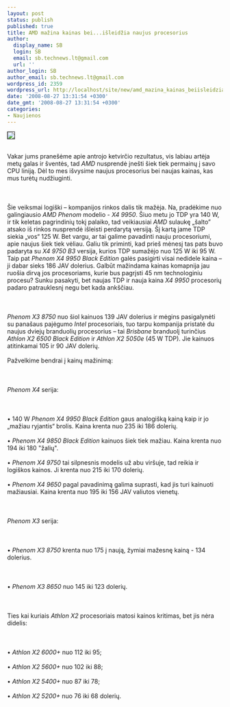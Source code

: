 ```yaml
---
layout: post
status: publish
published: true
title: AMD mažina kainas bei...išleidžia naujus procesorius
author:
  display_name: SB
  login: SB
  email: sb.technews.lt@gmail.com
  url: ''
author_login: SB
author_email: sb.technews.lt@gmail.com
wordpress_id: 2359
wordpress_url: http://localhost/site/new/amd_mazina_kainas_beiisleidzia_naujus_procesorius/
date: '2008-08-27 13:31:54 +0300'
date_gmt: '2008-08-27 13:31:54 +0300'
categories:
- Naujienos
---
```

<div class="imgright"><img src="http://tbn0.google.com/images?q=tbn:CqO29Biy-zNe1M:http://caminhandolivre.files.wordpress.com/2008/03/amd-logo.png" border="1"></div>
<p><br>Vakar jums pranešėme apie antrojo ketvirčio rezultatus, vis labiau artėja metų galas ir šventės, tad <i>AMD</i> nusprendė įnešti šiek tiek permainų į savo CPU liniją. Dėl to mes išvysime naujus procesorius bei naujas kainas, kas mus turėtų nudžiuginti.<br />
<br><br />
<br>Šie veiksmai logiški – kompanijos rinkos dalis tik mažėja. Na, pradėkime nuo galingiausio <i>AMD Phenom</i> modelio - <i>X4 9950</i>. Šiuo metu jo TDP yra 140 W, ir tik keletas pagrindinių tokį palaiko, tad veikiausiai <i>AMD</i> sulaukę „šalto” atsako iš rinkos nusprendė išleisti perdarytą versiją. Šį kartą jame TDP siekia „vos“ 125 W. Bet vargu, ar tai galime pavadinti nauju procesoriumi, apie naujus šiek tiek vėliau. Galiu tik priminti, kad prieš mėnesį tas pats buvo padaryta su <i>X4 9750 B3</i> versija, kurios TDP sumažėjo nuo 125 W iki 95 W. Taip pat <i>Phenom X4 9950 Black Edition</i> galės pasigirti visai nedidele kaina – ji dabar sieks 186 JAV dolerius. Galbūt mažindama kainas komapnija jau ruošia dirvą jos procesoriams, kurie bus pagrįsti 45 nm technologiniu procesu? Sunku pasakyti, bet naujas TDP ir nauja kaina <i>X4 9950</i> procesorių padaro patrauklesnį negu bet kada ankščiau.<br />
<br><br />
<br><i>Phenom X3 8750</i> nuo šiol kainuos 139 JAV dolerius ir mėgins pasigalynėti su panašaus pajėgumo <i>Intel</i> procesoriais, tuo tarpu kompanija pristatė du naujus dviejų branduolių procesorius – tai <i>Brisbane</i> branduolį turinčius <i>Athlon X2 6500 Black Edition</i> ir <i>Athlon X2 5050e</i> (45 W TDP). Jie kainuos atitinkamai 105 ir 90 JAV dolerių.<br />
<br>Pažvelkime bendrai į kainų mažinimą:<br />
<br><br />
<br><i>Phenom X4</i> serija:<br />
<br><br />
<br>• 140 W <i>Phenom X4 9950 Black Edition</i> gaus analogišką kainą kaip ir jo „mažiau ryjantis“ brolis. Kaina krenta nuo 235 iki 186 dolerių.<br />
<br>• <i>Phenom X4 9850 Black Edition</i> kainuos šiek tiek mažiau. Kaina krenta nuo 194 iki 180 &quot;žalių&quot;.<br />
<br>• <i>Phenom X4 9750</i> tai silpnesnis modelis už abu viršuje, tad reikia ir logiškos kainos. Ji krenta nuo 215 iki 170 dolerių.<br />
<br>• <i>Phenom X4 9650</i> pagal pavadinimą galima suprasti, kad jis turi kainuoti mažiausiai. Kaina krenta nuo 195 iki 156 JAV valiutos vienetų.<br />
<br><br />
<br><i>Phenom X3</i> serija:<br />
<br><br />
<br>• <i>Phenom X3 8750</i> krenta nuo 175 į naują, žymiai mažesnę kainą -  134 dolerius.<br />
<br><br />
<br>• <i>Phenom X3 8650</i> nuo 145 iki 123 dolerių.<br />
<br><br />
<br>Ties kai kuriais <i>Athlon X2</i> procesoriais matosi kainos kritimas, bet jis nėra didelis:<br />
<br><br />
<br>• <i>Athlon X2 6000+</i> nuo 112 iki 95;<br />
<br>• <i>Athlon X2 5600+</i> nuo 102 iki 88;<br />
<br>• <i>Athlon X2 5400+</i> nuo 87 iki 78;<br />
<br>• <i>Athlon X2 5200+</i> nuo 76 iki 68 dolerių.<br />
<br><br />
<br><br />
<br></p>
